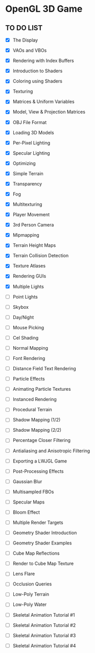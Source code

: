 OpenGL 3D Game
=============================================================================

TO DO LIST
-------------------------------------------------
- [x] The Display
- [x] VAOs and VBOs
- [x] Rendering with Index Buffers
- [x] Introduction to Shaders
- [x] Coloring using Shaders
- [x] Texturing
- [x] Matrices & Uniform Variables
- [x] Model, View & Projection Matrices
- [x] OBJ File Format
- [x] Loading 3D Models
- [x] Per-Pixel Lighting
- [x] Specular Lighting
- [x] Optimizing
- [x] Simple Terrain
- [x] Transparency
- [x] Fog
- [x] Multitexturing
- [x] Player Movement
- [x] 3rd Person Camera
- [x] Mipmapping
- [x] Terrain Height Maps
- [x] Terrain Collision Detection 
- [x] Texture Atlases 
- [x] Rendering GUIs 
- [x] Multiple Lights
- [ ] Point Lights
- [ ] Skybox
- [ ] Day/Night
- [ ] Mouse Picking
- [ ] Cel Shading
- [ ] Normal Mapping
- [ ] Font Rendering
- [ ] Distance Field Text Rendering
- [ ] Particle Effects
- [ ] Animating Particle Textures
- [ ] Instanced Rendering
- [ ] Procedural Terrain
- [ ] Shadow Mapping (1/2)
- [ ]  Shadow Mapping (2/2)
- [ ] Percentage Closer Filtering
- [ ] Antialiasing and Anisotropic Filtering
- [ ] Exporting a LWJGL Game
- [ ] Post-Processing Effects
- [ ] Gaussian Blur
- [ ] Multisampled FBOs
- [ ] Specular Maps
- [ ] Bloom Effect
- [ ] Multiple Render Targets
- [ ] Geometry Shader Introduction
- [ ] Geometry Shader Examples
- [ ] Cube Map Reflections
- [ ] Render to Cube Map Texture
- [ ] Lens Flare
- [ ] Occlusion Queries
- [ ] Low-Poly Terrain
- [ ] Low-Poly Water
- [ ] Skeletal Animation Tutorial #1
- [ ] Skeletal Animation Tutorial #2
- [ ] Skeletal Animation Tutorial #3
- [ ] Skeletal Animation Tutorial #4


